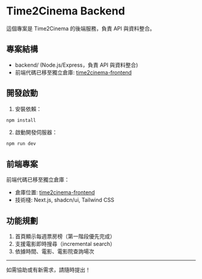 # Time2Cinema Backend

這個專案是 Time2Cinema 的後端服務，負責 API 與資料整合。

## 專案結構

- backend/   (Node.js/Express，負責 API 與資料整合)
- 前端代碼已移至獨立倉庫: [time2cinema-frontend](https://github.com/jonaswhite/time2cinema-frontend)

## 開發啟動

1. 安裝依賴：
```sh
npm install
```

2. 啟動開發伺服器：
```sh
npm run dev
```

## 前端專案

前端代碼已移至獨立倉庫：
- 倉庫位置: [time2cinema-frontend](https://github.com/jonaswhite/time2cinema-frontend)
- 技術棧: Next.js, shadcn/ui, Tailwind CSS

## 功能規劃
1. 首頁顯示每週票房榜（第一階段優先完成）
2. 支援電影即時搜尋（incremental search）
3. 依據時間、電影、電影院查詢場次

---

如需協助或有新需求，請隨時提出！
